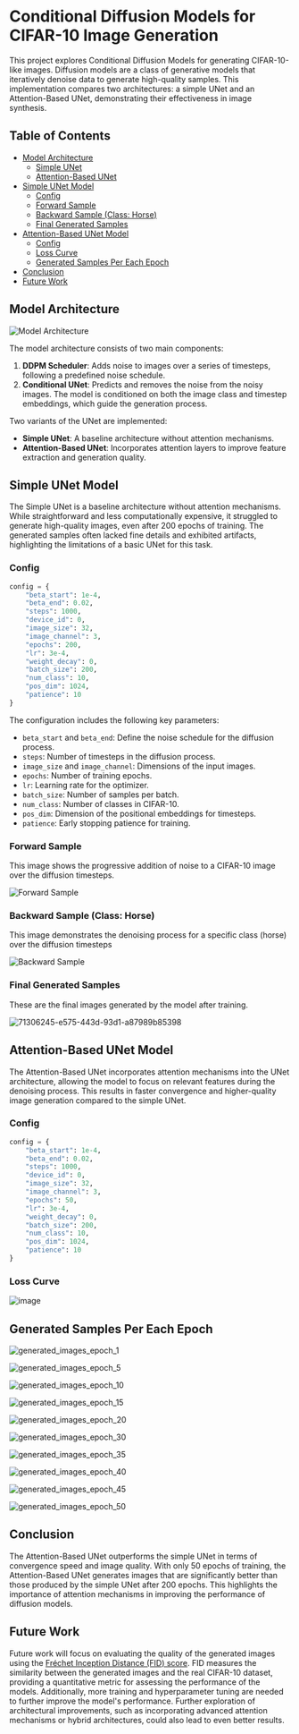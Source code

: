 # Conditional Diffusion Models for CIFAR-10 Image Generation
This project explores Conditional Diffusion Models for generating CIFAR-10-like images. Diffusion models are a class of generative models that iteratively denoise data to generate high-quality samples. This implementation compares two architectures: a simple UNet and an Attention-Based UNet, demonstrating their effectiveness in image synthesis.

## Table of Contents
- [Model Architecture](#model-architecture)
   - [Simple UNet](#simple-unet-model)
   - [Attention-Based UNet](#attention-based-unet-model)
- [Simple UNet Model](#simple-unet-model)
   - [Config](#config)
   - [Forward Sample](#forward-sample)
   - [Backward Sample (Class: Horse)](#backward-sample-class-horse)
   - [Final Generated Samples](#final-generated-samples)
- [Attention-Based UNet Model](#attention-based-unet-model)
   - [Config](#config-1)
   - [Loss Curve](#loss-curve)
   - [Generated Samples Per Each Epoch](#generated-samples-per-each-epoch)
- [Conclusion](#conclusion)
- [Future Work](#future-work)

   
## Model Architecture

![Model Architecture](https://github.com/user-attachments/assets/a4b4402e-49e6-4322-80e9-144a972e6e1f)

The model architecture consists of two main components:
1. **DDPM Scheduler**: Adds noise to images over a series of timesteps, following a predefined noise schedule.
2. **Conditional UNet**: Predicts and removes the noise from the noisy images. The model is conditioned on both the image class and timestep embeddings, which guide the generation process.

Two variants of the UNet are implemented:
- **Simple UNet**: A baseline architecture without attention mechanisms.
- **Attention-Based UNet**: Incorporates attention layers to improve feature extraction and generation quality.

## Simple UNet Model
The Simple UNet is a baseline architecture without attention mechanisms. While straightforward and less computationally expensive, it struggled to generate high-quality images, even after 200 epochs of training. The generated samples often lacked fine details and exhibited artifacts, highlighting the limitations of a basic UNet for this task.

### Config
```python
config = {
    "beta_start": 1e-4,
    "beta_end": 0.02,
    "steps": 1000,
    "device_id": 0,
    "image_size": 32,
    "image_channel": 3,
    "epochs": 200,
    "lr": 3e-4,
    "weight_decay": 0,
    "batch_size": 200,
    "num_class": 10,
    "pos_dim": 1024,
    "patience": 10
}
```
The configuration includes the following key parameters:
- `beta_start` and `beta_end`: Define the noise schedule for the diffusion process.
- `steps`: Number of timesteps in the diffusion process.
- `image_size` and `image_channel`: Dimensions of the input images.
- `epochs`: Number of training epochs.
- `lr`: Learning rate for the optimizer.
- `batch_size`: Number of samples per batch.
- `num_class`: Number of classes in CIFAR-10.
- `pos_dim`: Dimension of the positional embeddings for timesteps.
- `patience`: Early stopping patience for training.


### Forward Sample
This image shows the progressive addition of noise to a CIFAR-10 image over the diffusion timesteps.

![Forward Sample](https://github.com/user-attachments/assets/5b331e65-6da3-4ee2-ae1d-79e563b54594)

### Backward Sample (Class: Horse)
This image demonstrates the denoising process for a specific class (horse) over the diffusion timesteps

![Backward Sample](https://github.com/user-attachments/assets/4a4fd009-3602-42a1-bd02-0048cc63e5c0)


### Final Generated Samples
These are the final images generated by the model after training.

![71306245-e575-443d-93d1-a87989b85398](https://github.com/user-attachments/assets/c2fe97fa-d01d-4659-9aa8-f2ffda66dda0)


## Attention-Based UNet Model
The Attention-Based UNet incorporates attention mechanisms into the UNet architecture, allowing the model to focus on relevant features during the denoising process. This results in faster convergence and higher-quality image generation compared to the simple UNet.

### Config
```python
config = {
    "beta_start": 1e-4,
    "beta_end": 0.02,
    "steps": 1000,
    "device_id": 0,
    "image_size": 32,
    "image_channel": 3,
    "epochs": 50,
    "lr": 3e-4,
    "weight_decay": 0,
    "batch_size": 200,
    "num_class": 10,
    "pos_dim": 1024,
    "patience": 10
}
```

### Loss Curve
![image](https://github.com/user-attachments/assets/b9895853-3fd9-4946-aad3-0c304faab7c8)


## Generated Samples Per Each Epoch
![generated_images_epoch_1](https://github.com/user-attachments/assets/dd24fbd2-ab74-4f72-8750-87743502b66a)

![generated_images_epoch_5](https://github.com/user-attachments/assets/781a5455-c6d1-49d3-b146-77ae21e59a44)

![generated_images_epoch_10](https://github.com/user-attachments/assets/8c5cb22c-4b11-4c2c-bead-c2789eb5b843)

![generated_images_epoch_15](https://github.com/user-attachments/assets/6cf39c02-53e1-461c-b189-ecfd36d16ee8)

![generated_images_epoch_20](https://github.com/user-attachments/assets/9e74e39b-b1bc-4f7b-85c1-b6a3445b5d71)

![generated_images_epoch_30](https://github.com/user-attachments/assets/1143c1ca-6da2-41ea-bbc3-3ee1bcecb845)

![generated_images_epoch_35](https://github.com/user-attachments/assets/10406207-177d-41d1-8bd9-d222fd5719ae)

![generated_images_epoch_40](https://github.com/user-attachments/assets/6c3eba48-434c-42a8-9990-521d23a66e10)

![generated_images_epoch_45](https://github.com/user-attachments/assets/6d037da4-fc67-4ffc-80c9-cff91a2fe699)

![generated_images_epoch_50](https://github.com/user-attachments/assets/180b3864-2a64-4341-9440-5a6aafdf36ff)


## Conclusion
The Attention-Based UNet outperforms the simple UNet in terms of convergence speed and image quality. With only 50 epochs of training, the Attention-Based UNet generates images that are significantly better than those produced by the simple UNet after 200 epochs. This highlights the importance of attention mechanisms in improving the performance of diffusion models.

## Future Work
Future work will focus on evaluating the quality of the generated images using the [Fréchet Inception Distance (FID) score](https://github.com/mseitzer/pytorch-fid). FID measures the similarity between the generated images and the real CIFAR-10 dataset, providing a quantitative metric for assessing the performance of the models. Additionally, more training and hyperparameter tuning are needed to further improve the model's performance. Further exploration of architectural improvements, such as incorporating advanced attention mechanisms or hybrid architectures, could also lead to even better results.
